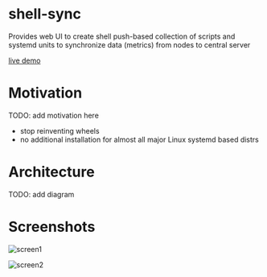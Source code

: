# shell-sync

Provides web UI to create shell push-based collection of scripts and systemd units to synchronize data (metrics) from nodes to central server

[live demo](https://reddec.net/project/shell-sync/)

# Motivation

TODO: add motivation here

* stop reinventing wheels
* no additional installation for almost all major Linux systemd based distrs

# Architecture

TODO: add diagram

# Screenshots


![screen1](https://reddec.net/images/project/shell-sync/screen1.png)

![screen2](https://reddec.net/images/project/shell-sync/screen2.png)